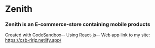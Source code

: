 # Zenith
### Zenith is an E-commerce-store containing mobile products
Created with CodeSandbox--
Using React-js--
Web app
link to my site:
https://csb-rlrjz.netlify.app/
